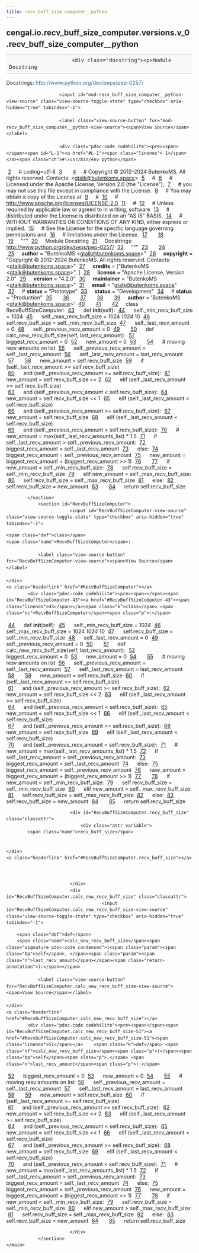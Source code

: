 ```yaml
---
title: recv_buff_size_computer__python
---
```


<div>
    <main class="pdoc">
            <section class="module-info">
                    <h1 class="modulename">
cengal<wbr>.io<wbr>.recv_buff_size_computer<wbr>.versions<wbr>.v_0<wbr>.recv_buff_size_computer__python    </h1>

                        <div class="docstring"><p>Module Docstring
Docstrings: <a href="http://www.python.org/dev/peps/pep-0257/">http://www.python.org/dev/peps/pep-0257/</a></p>
</div>

                        <input id="mod-recv_buff_size_computer__python-view-source" class="view-source-toggle-state" type="checkbox" aria-hidden="true" tabindex="-1">

                        <label class="view-source-button" for="mod-recv_buff_size_computer__python-view-source"><span>View Source</span></label>

                        <div class="pdoc-code codehilite"><pre><span></span><span id="L-1"><a href="#L-1"><span class="linenos"> 1</span></a><span class="ch">#!/usr/bin/env python</span>
</span><span id="L-2"><a href="#L-2"><span class="linenos"> 2</span></a><span class="c1"># coding=utf-8</span>
</span><span id="L-3"><a href="#L-3"><span class="linenos"> 3</span></a>
</span><span id="L-4"><a href="#L-4"><span class="linenos"> 4</span></a><span class="c1"># Copyright © 2012-2024 ButenkoMS. All rights reserved. Contacts: &lt;gtalk@butenkoms.space&gt;</span>
</span><span id="L-5"><a href="#L-5"><span class="linenos"> 5</span></a><span class="c1"># </span>
</span><span id="L-6"><a href="#L-6"><span class="linenos"> 6</span></a><span class="c1"># Licensed under the Apache License, Version 2.0 (the &quot;License&quot;);</span>
</span><span id="L-7"><a href="#L-7"><span class="linenos"> 7</span></a><span class="c1"># you may not use this file except in compliance with the License.</span>
</span><span id="L-8"><a href="#L-8"><span class="linenos"> 8</span></a><span class="c1"># You may obtain a copy of the License at</span>
</span><span id="L-9"><a href="#L-9"><span class="linenos"> 9</span></a><span class="c1"># </span>
</span><span id="L-10"><a href="#L-10"><span class="linenos">10</span></a><span class="c1">#     http://www.apache.org/licenses/LICENSE-2.0</span>
</span><span id="L-11"><a href="#L-11"><span class="linenos">11</span></a><span class="c1"># </span>
</span><span id="L-12"><a href="#L-12"><span class="linenos">12</span></a><span class="c1"># Unless required by applicable law or agreed to in writing, software</span>
</span><span id="L-13"><a href="#L-13"><span class="linenos">13</span></a><span class="c1"># distributed under the License is distributed on an &quot;AS IS&quot; BASIS,</span>
</span><span id="L-14"><a href="#L-14"><span class="linenos">14</span></a><span class="c1"># WITHOUT WARRANTIES OR CONDITIONS OF ANY KIND, either express or implied.</span>
</span><span id="L-15"><a href="#L-15"><span class="linenos">15</span></a><span class="c1"># See the License for the specific language governing permissions and</span>
</span><span id="L-16"><a href="#L-16"><span class="linenos">16</span></a><span class="c1"># limitations under the License.</span>
</span><span id="L-17"><a href="#L-17"><span class="linenos">17</span></a>
</span><span id="L-18"><a href="#L-18"><span class="linenos">18</span></a>
</span><span id="L-19"><a href="#L-19"><span class="linenos">19</span></a><span class="sd">&quot;&quot;&quot;</span>
</span><span id="L-20"><a href="#L-20"><span class="linenos">20</span></a><span class="sd">Module Docstring</span>
</span><span id="L-21"><a href="#L-21"><span class="linenos">21</span></a><span class="sd">Docstrings: http://www.python.org/dev/peps/pep-0257/</span>
</span><span id="L-22"><a href="#L-22"><span class="linenos">22</span></a><span class="sd">&quot;&quot;&quot;</span>
</span><span id="L-23"><a href="#L-23"><span class="linenos">23</span></a>
</span><span id="L-24"><a href="#L-24"><span class="linenos">24</span></a>
</span><span id="L-25"><a href="#L-25"><span class="linenos">25</span></a><span class="n">__author__</span> <span class="o">=</span> <span class="s2">&quot;ButenkoMS &lt;gtalk@butenkoms.space&gt;&quot;</span>
</span><span id="L-26"><a href="#L-26"><span class="linenos">26</span></a><span class="n">__copyright__</span> <span class="o">=</span> <span class="s2">&quot;Copyright © 2012-2024 ButenkoMS. All rights reserved. Contacts: &lt;gtalk@butenkoms.space&gt;&quot;</span>
</span><span id="L-27"><a href="#L-27"><span class="linenos">27</span></a><span class="n">__credits__</span> <span class="o">=</span> <span class="p">[</span><span class="s2">&quot;ButenkoMS &lt;gtalk@butenkoms.space&gt;&quot;</span><span class="p">,</span> <span class="p">]</span>
</span><span id="L-28"><a href="#L-28"><span class="linenos">28</span></a><span class="n">__license__</span> <span class="o">=</span> <span class="s2">&quot;Apache License, Version 2.0&quot;</span>
</span><span id="L-29"><a href="#L-29"><span class="linenos">29</span></a><span class="n">__version__</span> <span class="o">=</span> <span class="s2">&quot;4.2.0&quot;</span>
</span><span id="L-30"><a href="#L-30"><span class="linenos">30</span></a><span class="n">__maintainer__</span> <span class="o">=</span> <span class="s2">&quot;ButenkoMS &lt;gtalk@butenkoms.space&gt;&quot;</span>
</span><span id="L-31"><a href="#L-31"><span class="linenos">31</span></a><span class="n">__email__</span> <span class="o">=</span> <span class="s2">&quot;gtalk@butenkoms.space&quot;</span>
</span><span id="L-32"><a href="#L-32"><span class="linenos">32</span></a><span class="c1"># __status__ = &quot;Prototype&quot;</span>
</span><span id="L-33"><a href="#L-33"><span class="linenos">33</span></a><span class="n">__status__</span> <span class="o">=</span> <span class="s2">&quot;Development&quot;</span>
</span><span id="L-34"><a href="#L-34"><span class="linenos">34</span></a><span class="c1"># __status__ = &quot;Production&quot;</span>
</span><span id="L-35"><a href="#L-35"><span class="linenos">35</span></a>
</span><span id="L-36"><a href="#L-36"><span class="linenos">36</span></a>
</span><span id="L-37"><a href="#L-37"><span class="linenos">37</span></a>
</span><span id="L-38"><a href="#L-38"><span class="linenos">38</span></a>
</span><span id="L-39"><a href="#L-39"><span class="linenos">39</span></a><span class="n">__author__</span> <span class="o">=</span> <span class="s1">&#39;ButenkoMS &lt;gtalk@butenkoms.space&gt;&#39;</span>
</span><span id="L-40"><a href="#L-40"><span class="linenos">40</span></a>
</span><span id="L-41"><a href="#L-41"><span class="linenos">41</span></a>
</span><span id="L-42"><a href="#L-42"><span class="linenos">42</span></a><span class="k">class</span> <span class="nc">RecvBuffSizeComputer</span><span class="p">:</span>
</span><span id="L-43"><a href="#L-43"><span class="linenos">43</span></a>    <span class="k">def</span> <span class="fm">__init__</span><span class="p">(</span><span class="bp">self</span><span class="p">):</span>
</span><span id="L-44"><a href="#L-44"><span class="linenos">44</span></a>        <span class="bp">self</span><span class="o">.</span><span class="n">_min_recv_buff_size</span> <span class="o">=</span> <span class="mi">1024</span>
</span><span id="L-45"><a href="#L-45"><span class="linenos">45</span></a>        <span class="bp">self</span><span class="o">.</span><span class="n">_max_recv_buff_size</span> <span class="o">=</span> <span class="mi">1024</span> <span class="o">*</span> <span class="mi">1024</span> <span class="o">*</span> <span class="mi">10</span>
</span><span id="L-46"><a href="#L-46"><span class="linenos">46</span></a>        <span class="bp">self</span><span class="o">.</span><span class="n">recv_buff_size</span> <span class="o">=</span> <span class="bp">self</span><span class="o">.</span><span class="n">_min_recv_buff_size</span>
</span><span id="L-47"><a href="#L-47"><span class="linenos">47</span></a>        <span class="bp">self</span><span class="o">.</span><span class="n">_last_recv_amount</span> <span class="o">=</span> <span class="mi">0</span>
</span><span id="L-48"><a href="#L-48"><span class="linenos">48</span></a>        <span class="bp">self</span><span class="o">.</span><span class="n">_previous_recv_amount</span> <span class="o">=</span> <span class="mi">0</span>
</span><span id="L-49"><a href="#L-49"><span class="linenos">49</span></a>
</span><span id="L-50"><a href="#L-50"><span class="linenos">50</span></a>    <span class="k">def</span> <span class="nf">calc_new_recv_buff_size</span><span class="p">(</span><span class="bp">self</span><span class="p">,</span> <span class="n">last_recv_amount</span><span class="p">):</span>
</span><span id="L-51"><a href="#L-51"><span class="linenos">51</span></a>        <span class="n">biggest_recv_amount</span> <span class="o">=</span> <span class="mi">0</span>
</span><span id="L-52"><a href="#L-52"><span class="linenos">52</span></a>        <span class="n">new_amount</span> <span class="o">=</span> <span class="mi">0</span>
</span><span id="L-53"><a href="#L-53"><span class="linenos">53</span></a>
</span><span id="L-54"><a href="#L-54"><span class="linenos">54</span></a>        <span class="c1"># moving resv amounts on list</span>
</span><span id="L-55"><a href="#L-55"><span class="linenos">55</span></a>        <span class="bp">self</span><span class="o">.</span><span class="n">_previous_recv_amount</span> <span class="o">=</span> <span class="bp">self</span><span class="o">.</span><span class="n">_last_recv_amount</span>
</span><span id="L-56"><a href="#L-56"><span class="linenos">56</span></a>        <span class="bp">self</span><span class="o">.</span><span class="n">_last_recv_amount</span> <span class="o">=</span> <span class="n">last_recv_amount</span>
</span><span id="L-57"><a href="#L-57"><span class="linenos">57</span></a>
</span><span id="L-58"><a href="#L-58"><span class="linenos">58</span></a>        <span class="n">new_amount</span> <span class="o">=</span> <span class="bp">self</span><span class="o">.</span><span class="n">recv_buff_size</span>
</span><span id="L-59"><a href="#L-59"><span class="linenos">59</span></a>        <span class="k">if</span> <span class="p">(</span><span class="bp">self</span><span class="o">.</span><span class="n">_last_recv_amount</span> <span class="o">&gt;=</span> <span class="bp">self</span><span class="o">.</span><span class="n">recv_buff_size</span><span class="p">)</span> \
</span><span id="L-60"><a href="#L-60"><span class="linenos">60</span></a>                <span class="ow">and</span> <span class="p">(</span><span class="bp">self</span><span class="o">.</span><span class="n">_previous_recv_amount</span> <span class="o">&gt;=</span> <span class="bp">self</span><span class="o">.</span><span class="n">recv_buff_size</span><span class="p">):</span>
</span><span id="L-61"><a href="#L-61"><span class="linenos">61</span></a>            <span class="n">new_amount</span> <span class="o">=</span> <span class="bp">self</span><span class="o">.</span><span class="n">recv_buff_size</span> <span class="o">&lt;&lt;</span> <span class="mi">2</span>
</span><span id="L-62"><a href="#L-62"><span class="linenos">62</span></a>        <span class="k">elif</span> <span class="p">(</span><span class="bp">self</span><span class="o">.</span><span class="n">_last_recv_amount</span> <span class="o">&gt;=</span> <span class="bp">self</span><span class="o">.</span><span class="n">recv_buff_size</span><span class="p">)</span> \
</span><span id="L-63"><a href="#L-63"><span class="linenos">63</span></a>                <span class="ow">and</span> <span class="p">(</span><span class="bp">self</span><span class="o">.</span><span class="n">_previous_recv_amount</span> <span class="o">&lt;</span> <span class="bp">self</span><span class="o">.</span><span class="n">recv_buff_size</span><span class="p">):</span>
</span><span id="L-64"><a href="#L-64"><span class="linenos">64</span></a>            <span class="n">new_amount</span> <span class="o">=</span> <span class="bp">self</span><span class="o">.</span><span class="n">recv_buff_size</span> <span class="o">&lt;&lt;</span> <span class="mi">1</span>
</span><span id="L-65"><a href="#L-65"><span class="linenos">65</span></a>        <span class="k">elif</span> <span class="p">(</span><span class="bp">self</span><span class="o">.</span><span class="n">_last_recv_amount</span> <span class="o">&lt;</span> <span class="bp">self</span><span class="o">.</span><span class="n">recv_buff_size</span><span class="p">)</span> \
</span><span id="L-66"><a href="#L-66"><span class="linenos">66</span></a>                <span class="ow">and</span> <span class="p">(</span><span class="bp">self</span><span class="o">.</span><span class="n">_previous_recv_amount</span> <span class="o">&gt;=</span> <span class="bp">self</span><span class="o">.</span><span class="n">recv_buff_size</span><span class="p">):</span>
</span><span id="L-67"><a href="#L-67"><span class="linenos">67</span></a>            <span class="n">new_amount</span> <span class="o">=</span> <span class="bp">self</span><span class="o">.</span><span class="n">recv_buff_size</span>
</span><span id="L-68"><a href="#L-68"><span class="linenos">68</span></a>        <span class="k">elif</span> <span class="p">(</span><span class="bp">self</span><span class="o">.</span><span class="n">_last_recv_amount</span> <span class="o">&lt;</span> <span class="bp">self</span><span class="o">.</span><span class="n">recv_buff_size</span><span class="p">)</span> \
</span><span id="L-69"><a href="#L-69"><span class="linenos">69</span></a>                <span class="ow">and</span> <span class="p">(</span><span class="bp">self</span><span class="o">.</span><span class="n">_previous_recv_amount</span> <span class="o">&lt;</span> <span class="bp">self</span><span class="o">.</span><span class="n">recv_buff_size</span><span class="p">):</span>
</span><span id="L-70"><a href="#L-70"><span class="linenos">70</span></a>            <span class="c1"># new_amount = max(self._last_recv_amounts_list) * 1.5</span>
</span><span id="L-71"><a href="#L-71"><span class="linenos">71</span></a>            <span class="k">if</span> <span class="bp">self</span><span class="o">.</span><span class="n">_last_recv_amount</span> <span class="o">&gt;</span> <span class="bp">self</span><span class="o">.</span><span class="n">_previous_recv_amount</span><span class="p">:</span>
</span><span id="L-72"><a href="#L-72"><span class="linenos">72</span></a>                <span class="n">biggest_recv_amount</span> <span class="o">=</span> <span class="bp">self</span><span class="o">.</span><span class="n">_last_recv_amount</span>
</span><span id="L-73"><a href="#L-73"><span class="linenos">73</span></a>            <span class="k">else</span><span class="p">:</span>
</span><span id="L-74"><a href="#L-74"><span class="linenos">74</span></a>                <span class="n">biggest_recv_amount</span> <span class="o">=</span> <span class="bp">self</span><span class="o">.</span><span class="n">_previous_recv_amount</span>
</span><span id="L-75"><a href="#L-75"><span class="linenos">75</span></a>            <span class="n">new_amount</span> <span class="o">=</span> <span class="n">biggest_recv_amount</span> <span class="o">+</span> <span class="p">(</span><span class="n">biggest_recv_amount</span> <span class="o">&gt;&gt;</span> <span class="mi">1</span><span class="p">)</span>
</span><span id="L-76"><a href="#L-76"><span class="linenos">76</span></a>
</span><span id="L-77"><a href="#L-77"><span class="linenos">77</span></a>        <span class="k">if</span> <span class="n">new_amount</span> <span class="o">&lt;</span> <span class="bp">self</span><span class="o">.</span><span class="n">_min_recv_buff_size</span><span class="p">:</span>
</span><span id="L-78"><a href="#L-78"><span class="linenos">78</span></a>            <span class="bp">self</span><span class="o">.</span><span class="n">recv_buff_size</span> <span class="o">=</span> <span class="bp">self</span><span class="o">.</span><span class="n">_min_recv_buff_size</span>
</span><span id="L-79"><a href="#L-79"><span class="linenos">79</span></a>        <span class="k">elif</span> <span class="n">new_amount</span> <span class="o">&gt;</span> <span class="bp">self</span><span class="o">.</span><span class="n">_max_recv_buff_size</span><span class="p">:</span>
</span><span id="L-80"><a href="#L-80"><span class="linenos">80</span></a>            <span class="bp">self</span><span class="o">.</span><span class="n">recv_buff_size</span> <span class="o">=</span> <span class="bp">self</span><span class="o">.</span><span class="n">_max_recv_buff_size</span>
</span><span id="L-81"><a href="#L-81"><span class="linenos">81</span></a>        <span class="k">else</span><span class="p">:</span>
</span><span id="L-82"><a href="#L-82"><span class="linenos">82</span></a>            <span class="bp">self</span><span class="o">.</span><span class="n">recv_buff_size</span> <span class="o">=</span> <span class="n">new_amount</span>
</span><span id="L-83"><a href="#L-83"><span class="linenos">83</span></a>
</span><span id="L-84"><a href="#L-84"><span class="linenos">84</span></a>        <span class="k">return</span> <span class="bp">self</span><span class="o">.</span><span class="n">recv_buff_size</span>
</span></pre></div>


            </section>
                <section id="RecvBuffSizeComputer">
                            <input id="RecvBuffSizeComputer-view-source" class="view-source-toggle-state" type="checkbox" aria-hidden="true" tabindex="-1">
<div class="attr class">
            
    <span class="def">class</span>
    <span class="name">RecvBuffSizeComputer</span>:

                <label class="view-source-button" for="RecvBuffSizeComputer-view-source"><span>View Source</span></label>

    </div>
    <a class="headerlink" href="#RecvBuffSizeComputer"></a>
            <div class="pdoc-code codehilite"><pre><span></span><span id="RecvBuffSizeComputer-43"><a href="#RecvBuffSizeComputer-43"><span class="linenos">43</span></a><span class="k">class</span> <span class="nc">RecvBuffSizeComputer</span><span class="p">:</span>
</span><span id="RecvBuffSizeComputer-44"><a href="#RecvBuffSizeComputer-44"><span class="linenos">44</span></a>    <span class="k">def</span> <span class="fm">__init__</span><span class="p">(</span><span class="bp">self</span><span class="p">):</span>
</span><span id="RecvBuffSizeComputer-45"><a href="#RecvBuffSizeComputer-45"><span class="linenos">45</span></a>        <span class="bp">self</span><span class="o">.</span><span class="n">_min_recv_buff_size</span> <span class="o">=</span> <span class="mi">1024</span>
</span><span id="RecvBuffSizeComputer-46"><a href="#RecvBuffSizeComputer-46"><span class="linenos">46</span></a>        <span class="bp">self</span><span class="o">.</span><span class="n">_max_recv_buff_size</span> <span class="o">=</span> <span class="mi">1024</span> <span class="o">*</span> <span class="mi">1024</span> <span class="o">*</span> <span class="mi">10</span>
</span><span id="RecvBuffSizeComputer-47"><a href="#RecvBuffSizeComputer-47"><span class="linenos">47</span></a>        <span class="bp">self</span><span class="o">.</span><span class="n">recv_buff_size</span> <span class="o">=</span> <span class="bp">self</span><span class="o">.</span><span class="n">_min_recv_buff_size</span>
</span><span id="RecvBuffSizeComputer-48"><a href="#RecvBuffSizeComputer-48"><span class="linenos">48</span></a>        <span class="bp">self</span><span class="o">.</span><span class="n">_last_recv_amount</span> <span class="o">=</span> <span class="mi">0</span>
</span><span id="RecvBuffSizeComputer-49"><a href="#RecvBuffSizeComputer-49"><span class="linenos">49</span></a>        <span class="bp">self</span><span class="o">.</span><span class="n">_previous_recv_amount</span> <span class="o">=</span> <span class="mi">0</span>
</span><span id="RecvBuffSizeComputer-50"><a href="#RecvBuffSizeComputer-50"><span class="linenos">50</span></a>
</span><span id="RecvBuffSizeComputer-51"><a href="#RecvBuffSizeComputer-51"><span class="linenos">51</span></a>    <span class="k">def</span> <span class="nf">calc_new_recv_buff_size</span><span class="p">(</span><span class="bp">self</span><span class="p">,</span> <span class="n">last_recv_amount</span><span class="p">):</span>
</span><span id="RecvBuffSizeComputer-52"><a href="#RecvBuffSizeComputer-52"><span class="linenos">52</span></a>        <span class="n">biggest_recv_amount</span> <span class="o">=</span> <span class="mi">0</span>
</span><span id="RecvBuffSizeComputer-53"><a href="#RecvBuffSizeComputer-53"><span class="linenos">53</span></a>        <span class="n">new_amount</span> <span class="o">=</span> <span class="mi">0</span>
</span><span id="RecvBuffSizeComputer-54"><a href="#RecvBuffSizeComputer-54"><span class="linenos">54</span></a>
</span><span id="RecvBuffSizeComputer-55"><a href="#RecvBuffSizeComputer-55"><span class="linenos">55</span></a>        <span class="c1"># moving resv amounts on list</span>
</span><span id="RecvBuffSizeComputer-56"><a href="#RecvBuffSizeComputer-56"><span class="linenos">56</span></a>        <span class="bp">self</span><span class="o">.</span><span class="n">_previous_recv_amount</span> <span class="o">=</span> <span class="bp">self</span><span class="o">.</span><span class="n">_last_recv_amount</span>
</span><span id="RecvBuffSizeComputer-57"><a href="#RecvBuffSizeComputer-57"><span class="linenos">57</span></a>        <span class="bp">self</span><span class="o">.</span><span class="n">_last_recv_amount</span> <span class="o">=</span> <span class="n">last_recv_amount</span>
</span><span id="RecvBuffSizeComputer-58"><a href="#RecvBuffSizeComputer-58"><span class="linenos">58</span></a>
</span><span id="RecvBuffSizeComputer-59"><a href="#RecvBuffSizeComputer-59"><span class="linenos">59</span></a>        <span class="n">new_amount</span> <span class="o">=</span> <span class="bp">self</span><span class="o">.</span><span class="n">recv_buff_size</span>
</span><span id="RecvBuffSizeComputer-60"><a href="#RecvBuffSizeComputer-60"><span class="linenos">60</span></a>        <span class="k">if</span> <span class="p">(</span><span class="bp">self</span><span class="o">.</span><span class="n">_last_recv_amount</span> <span class="o">&gt;=</span> <span class="bp">self</span><span class="o">.</span><span class="n">recv_buff_size</span><span class="p">)</span> \
</span><span id="RecvBuffSizeComputer-61"><a href="#RecvBuffSizeComputer-61"><span class="linenos">61</span></a>                <span class="ow">and</span> <span class="p">(</span><span class="bp">self</span><span class="o">.</span><span class="n">_previous_recv_amount</span> <span class="o">&gt;=</span> <span class="bp">self</span><span class="o">.</span><span class="n">recv_buff_size</span><span class="p">):</span>
</span><span id="RecvBuffSizeComputer-62"><a href="#RecvBuffSizeComputer-62"><span class="linenos">62</span></a>            <span class="n">new_amount</span> <span class="o">=</span> <span class="bp">self</span><span class="o">.</span><span class="n">recv_buff_size</span> <span class="o">&lt;&lt;</span> <span class="mi">2</span>
</span><span id="RecvBuffSizeComputer-63"><a href="#RecvBuffSizeComputer-63"><span class="linenos">63</span></a>        <span class="k">elif</span> <span class="p">(</span><span class="bp">self</span><span class="o">.</span><span class="n">_last_recv_amount</span> <span class="o">&gt;=</span> <span class="bp">self</span><span class="o">.</span><span class="n">recv_buff_size</span><span class="p">)</span> \
</span><span id="RecvBuffSizeComputer-64"><a href="#RecvBuffSizeComputer-64"><span class="linenos">64</span></a>                <span class="ow">and</span> <span class="p">(</span><span class="bp">self</span><span class="o">.</span><span class="n">_previous_recv_amount</span> <span class="o">&lt;</span> <span class="bp">self</span><span class="o">.</span><span class="n">recv_buff_size</span><span class="p">):</span>
</span><span id="RecvBuffSizeComputer-65"><a href="#RecvBuffSizeComputer-65"><span class="linenos">65</span></a>            <span class="n">new_amount</span> <span class="o">=</span> <span class="bp">self</span><span class="o">.</span><span class="n">recv_buff_size</span> <span class="o">&lt;&lt;</span> <span class="mi">1</span>
</span><span id="RecvBuffSizeComputer-66"><a href="#RecvBuffSizeComputer-66"><span class="linenos">66</span></a>        <span class="k">elif</span> <span class="p">(</span><span class="bp">self</span><span class="o">.</span><span class="n">_last_recv_amount</span> <span class="o">&lt;</span> <span class="bp">self</span><span class="o">.</span><span class="n">recv_buff_size</span><span class="p">)</span> \
</span><span id="RecvBuffSizeComputer-67"><a href="#RecvBuffSizeComputer-67"><span class="linenos">67</span></a>                <span class="ow">and</span> <span class="p">(</span><span class="bp">self</span><span class="o">.</span><span class="n">_previous_recv_amount</span> <span class="o">&gt;=</span> <span class="bp">self</span><span class="o">.</span><span class="n">recv_buff_size</span><span class="p">):</span>
</span><span id="RecvBuffSizeComputer-68"><a href="#RecvBuffSizeComputer-68"><span class="linenos">68</span></a>            <span class="n">new_amount</span> <span class="o">=</span> <span class="bp">self</span><span class="o">.</span><span class="n">recv_buff_size</span>
</span><span id="RecvBuffSizeComputer-69"><a href="#RecvBuffSizeComputer-69"><span class="linenos">69</span></a>        <span class="k">elif</span> <span class="p">(</span><span class="bp">self</span><span class="o">.</span><span class="n">_last_recv_amount</span> <span class="o">&lt;</span> <span class="bp">self</span><span class="o">.</span><span class="n">recv_buff_size</span><span class="p">)</span> \
</span><span id="RecvBuffSizeComputer-70"><a href="#RecvBuffSizeComputer-70"><span class="linenos">70</span></a>                <span class="ow">and</span> <span class="p">(</span><span class="bp">self</span><span class="o">.</span><span class="n">_previous_recv_amount</span> <span class="o">&lt;</span> <span class="bp">self</span><span class="o">.</span><span class="n">recv_buff_size</span><span class="p">):</span>
</span><span id="RecvBuffSizeComputer-71"><a href="#RecvBuffSizeComputer-71"><span class="linenos">71</span></a>            <span class="c1"># new_amount = max(self._last_recv_amounts_list) * 1.5</span>
</span><span id="RecvBuffSizeComputer-72"><a href="#RecvBuffSizeComputer-72"><span class="linenos">72</span></a>            <span class="k">if</span> <span class="bp">self</span><span class="o">.</span><span class="n">_last_recv_amount</span> <span class="o">&gt;</span> <span class="bp">self</span><span class="o">.</span><span class="n">_previous_recv_amount</span><span class="p">:</span>
</span><span id="RecvBuffSizeComputer-73"><a href="#RecvBuffSizeComputer-73"><span class="linenos">73</span></a>                <span class="n">biggest_recv_amount</span> <span class="o">=</span> <span class="bp">self</span><span class="o">.</span><span class="n">_last_recv_amount</span>
</span><span id="RecvBuffSizeComputer-74"><a href="#RecvBuffSizeComputer-74"><span class="linenos">74</span></a>            <span class="k">else</span><span class="p">:</span>
</span><span id="RecvBuffSizeComputer-75"><a href="#RecvBuffSizeComputer-75"><span class="linenos">75</span></a>                <span class="n">biggest_recv_amount</span> <span class="o">=</span> <span class="bp">self</span><span class="o">.</span><span class="n">_previous_recv_amount</span>
</span><span id="RecvBuffSizeComputer-76"><a href="#RecvBuffSizeComputer-76"><span class="linenos">76</span></a>            <span class="n">new_amount</span> <span class="o">=</span> <span class="n">biggest_recv_amount</span> <span class="o">+</span> <span class="p">(</span><span class="n">biggest_recv_amount</span> <span class="o">&gt;&gt;</span> <span class="mi">1</span><span class="p">)</span>
</span><span id="RecvBuffSizeComputer-77"><a href="#RecvBuffSizeComputer-77"><span class="linenos">77</span></a>
</span><span id="RecvBuffSizeComputer-78"><a href="#RecvBuffSizeComputer-78"><span class="linenos">78</span></a>        <span class="k">if</span> <span class="n">new_amount</span> <span class="o">&lt;</span> <span class="bp">self</span><span class="o">.</span><span class="n">_min_recv_buff_size</span><span class="p">:</span>
</span><span id="RecvBuffSizeComputer-79"><a href="#RecvBuffSizeComputer-79"><span class="linenos">79</span></a>            <span class="bp">self</span><span class="o">.</span><span class="n">recv_buff_size</span> <span class="o">=</span> <span class="bp">self</span><span class="o">.</span><span class="n">_min_recv_buff_size</span>
</span><span id="RecvBuffSizeComputer-80"><a href="#RecvBuffSizeComputer-80"><span class="linenos">80</span></a>        <span class="k">elif</span> <span class="n">new_amount</span> <span class="o">&gt;</span> <span class="bp">self</span><span class="o">.</span><span class="n">_max_recv_buff_size</span><span class="p">:</span>
</span><span id="RecvBuffSizeComputer-81"><a href="#RecvBuffSizeComputer-81"><span class="linenos">81</span></a>            <span class="bp">self</span><span class="o">.</span><span class="n">recv_buff_size</span> <span class="o">=</span> <span class="bp">self</span><span class="o">.</span><span class="n">_max_recv_buff_size</span>
</span><span id="RecvBuffSizeComputer-82"><a href="#RecvBuffSizeComputer-82"><span class="linenos">82</span></a>        <span class="k">else</span><span class="p">:</span>
</span><span id="RecvBuffSizeComputer-83"><a href="#RecvBuffSizeComputer-83"><span class="linenos">83</span></a>            <span class="bp">self</span><span class="o">.</span><span class="n">recv_buff_size</span> <span class="o">=</span> <span class="n">new_amount</span>
</span><span id="RecvBuffSizeComputer-84"><a href="#RecvBuffSizeComputer-84"><span class="linenos">84</span></a>
</span><span id="RecvBuffSizeComputer-85"><a href="#RecvBuffSizeComputer-85"><span class="linenos">85</span></a>        <span class="k">return</span> <span class="bp">self</span><span class="o">.</span><span class="n">recv_buff_size</span>
</span></pre></div>


    

                            <div id="RecvBuffSizeComputer.recv_buff_size" class="classattr">
                                <div class="attr variable">
            <span class="name">recv_buff_size</span>

        
    </div>
    <a class="headerlink" href="#RecvBuffSizeComputer.recv_buff_size"></a>
    
    

                            </div>
                            <div id="RecvBuffSizeComputer.calc_new_recv_buff_size" class="classattr">
                                        <input id="RecvBuffSizeComputer.calc_new_recv_buff_size-view-source" class="view-source-toggle-state" type="checkbox" aria-hidden="true" tabindex="-1">
<div class="attr function">
            
        <span class="def">def</span>
        <span class="name">calc_new_recv_buff_size</span><span class="signature pdoc-code condensed">(<span class="param"><span class="bp">self</span>, </span><span class="param"><span class="n">last_recv_amount</span></span><span class="return-annotation">):</span></span>

                <label class="view-source-button" for="RecvBuffSizeComputer.calc_new_recv_buff_size-view-source"><span>View Source</span></label>

    </div>
    <a class="headerlink" href="#RecvBuffSizeComputer.calc_new_recv_buff_size"></a>
            <div class="pdoc-code codehilite"><pre><span></span><span id="RecvBuffSizeComputer.calc_new_recv_buff_size-51"><a href="#RecvBuffSizeComputer.calc_new_recv_buff_size-51"><span class="linenos">51</span></a>    <span class="k">def</span> <span class="nf">calc_new_recv_buff_size</span><span class="p">(</span><span class="bp">self</span><span class="p">,</span> <span class="n">last_recv_amount</span><span class="p">):</span>
</span><span id="RecvBuffSizeComputer.calc_new_recv_buff_size-52"><a href="#RecvBuffSizeComputer.calc_new_recv_buff_size-52"><span class="linenos">52</span></a>        <span class="n">biggest_recv_amount</span> <span class="o">=</span> <span class="mi">0</span>
</span><span id="RecvBuffSizeComputer.calc_new_recv_buff_size-53"><a href="#RecvBuffSizeComputer.calc_new_recv_buff_size-53"><span class="linenos">53</span></a>        <span class="n">new_amount</span> <span class="o">=</span> <span class="mi">0</span>
</span><span id="RecvBuffSizeComputer.calc_new_recv_buff_size-54"><a href="#RecvBuffSizeComputer.calc_new_recv_buff_size-54"><span class="linenos">54</span></a>
</span><span id="RecvBuffSizeComputer.calc_new_recv_buff_size-55"><a href="#RecvBuffSizeComputer.calc_new_recv_buff_size-55"><span class="linenos">55</span></a>        <span class="c1"># moving resv amounts on list</span>
</span><span id="RecvBuffSizeComputer.calc_new_recv_buff_size-56"><a href="#RecvBuffSizeComputer.calc_new_recv_buff_size-56"><span class="linenos">56</span></a>        <span class="bp">self</span><span class="o">.</span><span class="n">_previous_recv_amount</span> <span class="o">=</span> <span class="bp">self</span><span class="o">.</span><span class="n">_last_recv_amount</span>
</span><span id="RecvBuffSizeComputer.calc_new_recv_buff_size-57"><a href="#RecvBuffSizeComputer.calc_new_recv_buff_size-57"><span class="linenos">57</span></a>        <span class="bp">self</span><span class="o">.</span><span class="n">_last_recv_amount</span> <span class="o">=</span> <span class="n">last_recv_amount</span>
</span><span id="RecvBuffSizeComputer.calc_new_recv_buff_size-58"><a href="#RecvBuffSizeComputer.calc_new_recv_buff_size-58"><span class="linenos">58</span></a>
</span><span id="RecvBuffSizeComputer.calc_new_recv_buff_size-59"><a href="#RecvBuffSizeComputer.calc_new_recv_buff_size-59"><span class="linenos">59</span></a>        <span class="n">new_amount</span> <span class="o">=</span> <span class="bp">self</span><span class="o">.</span><span class="n">recv_buff_size</span>
</span><span id="RecvBuffSizeComputer.calc_new_recv_buff_size-60"><a href="#RecvBuffSizeComputer.calc_new_recv_buff_size-60"><span class="linenos">60</span></a>        <span class="k">if</span> <span class="p">(</span><span class="bp">self</span><span class="o">.</span><span class="n">_last_recv_amount</span> <span class="o">&gt;=</span> <span class="bp">self</span><span class="o">.</span><span class="n">recv_buff_size</span><span class="p">)</span> \
</span><span id="RecvBuffSizeComputer.calc_new_recv_buff_size-61"><a href="#RecvBuffSizeComputer.calc_new_recv_buff_size-61"><span class="linenos">61</span></a>                <span class="ow">and</span> <span class="p">(</span><span class="bp">self</span><span class="o">.</span><span class="n">_previous_recv_amount</span> <span class="o">&gt;=</span> <span class="bp">self</span><span class="o">.</span><span class="n">recv_buff_size</span><span class="p">):</span>
</span><span id="RecvBuffSizeComputer.calc_new_recv_buff_size-62"><a href="#RecvBuffSizeComputer.calc_new_recv_buff_size-62"><span class="linenos">62</span></a>            <span class="n">new_amount</span> <span class="o">=</span> <span class="bp">self</span><span class="o">.</span><span class="n">recv_buff_size</span> <span class="o">&lt;&lt;</span> <span class="mi">2</span>
</span><span id="RecvBuffSizeComputer.calc_new_recv_buff_size-63"><a href="#RecvBuffSizeComputer.calc_new_recv_buff_size-63"><span class="linenos">63</span></a>        <span class="k">elif</span> <span class="p">(</span><span class="bp">self</span><span class="o">.</span><span class="n">_last_recv_amount</span> <span class="o">&gt;=</span> <span class="bp">self</span><span class="o">.</span><span class="n">recv_buff_size</span><span class="p">)</span> \
</span><span id="RecvBuffSizeComputer.calc_new_recv_buff_size-64"><a href="#RecvBuffSizeComputer.calc_new_recv_buff_size-64"><span class="linenos">64</span></a>                <span class="ow">and</span> <span class="p">(</span><span class="bp">self</span><span class="o">.</span><span class="n">_previous_recv_amount</span> <span class="o">&lt;</span> <span class="bp">self</span><span class="o">.</span><span class="n">recv_buff_size</span><span class="p">):</span>
</span><span id="RecvBuffSizeComputer.calc_new_recv_buff_size-65"><a href="#RecvBuffSizeComputer.calc_new_recv_buff_size-65"><span class="linenos">65</span></a>            <span class="n">new_amount</span> <span class="o">=</span> <span class="bp">self</span><span class="o">.</span><span class="n">recv_buff_size</span> <span class="o">&lt;&lt;</span> <span class="mi">1</span>
</span><span id="RecvBuffSizeComputer.calc_new_recv_buff_size-66"><a href="#RecvBuffSizeComputer.calc_new_recv_buff_size-66"><span class="linenos">66</span></a>        <span class="k">elif</span> <span class="p">(</span><span class="bp">self</span><span class="o">.</span><span class="n">_last_recv_amount</span> <span class="o">&lt;</span> <span class="bp">self</span><span class="o">.</span><span class="n">recv_buff_size</span><span class="p">)</span> \
</span><span id="RecvBuffSizeComputer.calc_new_recv_buff_size-67"><a href="#RecvBuffSizeComputer.calc_new_recv_buff_size-67"><span class="linenos">67</span></a>                <span class="ow">and</span> <span class="p">(</span><span class="bp">self</span><span class="o">.</span><span class="n">_previous_recv_amount</span> <span class="o">&gt;=</span> <span class="bp">self</span><span class="o">.</span><span class="n">recv_buff_size</span><span class="p">):</span>
</span><span id="RecvBuffSizeComputer.calc_new_recv_buff_size-68"><a href="#RecvBuffSizeComputer.calc_new_recv_buff_size-68"><span class="linenos">68</span></a>            <span class="n">new_amount</span> <span class="o">=</span> <span class="bp">self</span><span class="o">.</span><span class="n">recv_buff_size</span>
</span><span id="RecvBuffSizeComputer.calc_new_recv_buff_size-69"><a href="#RecvBuffSizeComputer.calc_new_recv_buff_size-69"><span class="linenos">69</span></a>        <span class="k">elif</span> <span class="p">(</span><span class="bp">self</span><span class="o">.</span><span class="n">_last_recv_amount</span> <span class="o">&lt;</span> <span class="bp">self</span><span class="o">.</span><span class="n">recv_buff_size</span><span class="p">)</span> \
</span><span id="RecvBuffSizeComputer.calc_new_recv_buff_size-70"><a href="#RecvBuffSizeComputer.calc_new_recv_buff_size-70"><span class="linenos">70</span></a>                <span class="ow">and</span> <span class="p">(</span><span class="bp">self</span><span class="o">.</span><span class="n">_previous_recv_amount</span> <span class="o">&lt;</span> <span class="bp">self</span><span class="o">.</span><span class="n">recv_buff_size</span><span class="p">):</span>
</span><span id="RecvBuffSizeComputer.calc_new_recv_buff_size-71"><a href="#RecvBuffSizeComputer.calc_new_recv_buff_size-71"><span class="linenos">71</span></a>            <span class="c1"># new_amount = max(self._last_recv_amounts_list) * 1.5</span>
</span><span id="RecvBuffSizeComputer.calc_new_recv_buff_size-72"><a href="#RecvBuffSizeComputer.calc_new_recv_buff_size-72"><span class="linenos">72</span></a>            <span class="k">if</span> <span class="bp">self</span><span class="o">.</span><span class="n">_last_recv_amount</span> <span class="o">&gt;</span> <span class="bp">self</span><span class="o">.</span><span class="n">_previous_recv_amount</span><span class="p">:</span>
</span><span id="RecvBuffSizeComputer.calc_new_recv_buff_size-73"><a href="#RecvBuffSizeComputer.calc_new_recv_buff_size-73"><span class="linenos">73</span></a>                <span class="n">biggest_recv_amount</span> <span class="o">=</span> <span class="bp">self</span><span class="o">.</span><span class="n">_last_recv_amount</span>
</span><span id="RecvBuffSizeComputer.calc_new_recv_buff_size-74"><a href="#RecvBuffSizeComputer.calc_new_recv_buff_size-74"><span class="linenos">74</span></a>            <span class="k">else</span><span class="p">:</span>
</span><span id="RecvBuffSizeComputer.calc_new_recv_buff_size-75"><a href="#RecvBuffSizeComputer.calc_new_recv_buff_size-75"><span class="linenos">75</span></a>                <span class="n">biggest_recv_amount</span> <span class="o">=</span> <span class="bp">self</span><span class="o">.</span><span class="n">_previous_recv_amount</span>
</span><span id="RecvBuffSizeComputer.calc_new_recv_buff_size-76"><a href="#RecvBuffSizeComputer.calc_new_recv_buff_size-76"><span class="linenos">76</span></a>            <span class="n">new_amount</span> <span class="o">=</span> <span class="n">biggest_recv_amount</span> <span class="o">+</span> <span class="p">(</span><span class="n">biggest_recv_amount</span> <span class="o">&gt;&gt;</span> <span class="mi">1</span><span class="p">)</span>
</span><span id="RecvBuffSizeComputer.calc_new_recv_buff_size-77"><a href="#RecvBuffSizeComputer.calc_new_recv_buff_size-77"><span class="linenos">77</span></a>
</span><span id="RecvBuffSizeComputer.calc_new_recv_buff_size-78"><a href="#RecvBuffSizeComputer.calc_new_recv_buff_size-78"><span class="linenos">78</span></a>        <span class="k">if</span> <span class="n">new_amount</span> <span class="o">&lt;</span> <span class="bp">self</span><span class="o">.</span><span class="n">_min_recv_buff_size</span><span class="p">:</span>
</span><span id="RecvBuffSizeComputer.calc_new_recv_buff_size-79"><a href="#RecvBuffSizeComputer.calc_new_recv_buff_size-79"><span class="linenos">79</span></a>            <span class="bp">self</span><span class="o">.</span><span class="n">recv_buff_size</span> <span class="o">=</span> <span class="bp">self</span><span class="o">.</span><span class="n">_min_recv_buff_size</span>
</span><span id="RecvBuffSizeComputer.calc_new_recv_buff_size-80"><a href="#RecvBuffSizeComputer.calc_new_recv_buff_size-80"><span class="linenos">80</span></a>        <span class="k">elif</span> <span class="n">new_amount</span> <span class="o">&gt;</span> <span class="bp">self</span><span class="o">.</span><span class="n">_max_recv_buff_size</span><span class="p">:</span>
</span><span id="RecvBuffSizeComputer.calc_new_recv_buff_size-81"><a href="#RecvBuffSizeComputer.calc_new_recv_buff_size-81"><span class="linenos">81</span></a>            <span class="bp">self</span><span class="o">.</span><span class="n">recv_buff_size</span> <span class="o">=</span> <span class="bp">self</span><span class="o">.</span><span class="n">_max_recv_buff_size</span>
</span><span id="RecvBuffSizeComputer.calc_new_recv_buff_size-82"><a href="#RecvBuffSizeComputer.calc_new_recv_buff_size-82"><span class="linenos">82</span></a>        <span class="k">else</span><span class="p">:</span>
</span><span id="RecvBuffSizeComputer.calc_new_recv_buff_size-83"><a href="#RecvBuffSizeComputer.calc_new_recv_buff_size-83"><span class="linenos">83</span></a>            <span class="bp">self</span><span class="o">.</span><span class="n">recv_buff_size</span> <span class="o">=</span> <span class="n">new_amount</span>
</span><span id="RecvBuffSizeComputer.calc_new_recv_buff_size-84"><a href="#RecvBuffSizeComputer.calc_new_recv_buff_size-84"><span class="linenos">84</span></a>
</span><span id="RecvBuffSizeComputer.calc_new_recv_buff_size-85"><a href="#RecvBuffSizeComputer.calc_new_recv_buff_size-85"><span class="linenos">85</span></a>        <span class="k">return</span> <span class="bp">self</span><span class="o">.</span><span class="n">recv_buff_size</span>
</span></pre></div>


    

                            </div>
                </section>
    </main>


<style>pre{line-height:125%;}span.linenos{color:inherit; background-color:transparent; padding-left:5px; padding-right:20px;}.pdoc-code .hll{background-color:#ffffcc}.pdoc-code{background:#f8f8f8;}.pdoc-code .c{color:#3D7B7B; font-style:italic}.pdoc-code .err{border:1px solid #FF0000}.pdoc-code .k{color:#008000; font-weight:bold}.pdoc-code .o{color:#666666}.pdoc-code .ch{color:#3D7B7B; font-style:italic}.pdoc-code .cm{color:#3D7B7B; font-style:italic}.pdoc-code .cp{color:#9C6500}.pdoc-code .cpf{color:#3D7B7B; font-style:italic}.pdoc-code .c1{color:#3D7B7B; font-style:italic}.pdoc-code .cs{color:#3D7B7B; font-style:italic}.pdoc-code .gd{color:#A00000}.pdoc-code .ge{font-style:italic}.pdoc-code .gr{color:#E40000}.pdoc-code .gh{color:#000080; font-weight:bold}.pdoc-code .gi{color:#008400}.pdoc-code .go{color:#717171}.pdoc-code .gp{color:#000080; font-weight:bold}.pdoc-code .gs{font-weight:bold}.pdoc-code .gu{color:#800080; font-weight:bold}.pdoc-code .gt{color:#0044DD}.pdoc-code .kc{color:#008000; font-weight:bold}.pdoc-code .kd{color:#008000; font-weight:bold}.pdoc-code .kn{color:#008000; font-weight:bold}.pdoc-code .kp{color:#008000}.pdoc-code .kr{color:#008000; font-weight:bold}.pdoc-code .kt{color:#B00040}.pdoc-code .m{color:#666666}.pdoc-code .s{color:#BA2121}.pdoc-code .na{color:#687822}.pdoc-code .nb{color:#008000}.pdoc-code .nc{color:#0000FF; font-weight:bold}.pdoc-code .no{color:#880000}.pdoc-code .nd{color:#AA22FF}.pdoc-code .ni{color:#717171; font-weight:bold}.pdoc-code .ne{color:#CB3F38; font-weight:bold}.pdoc-code .nf{color:#0000FF}.pdoc-code .nl{color:#767600}.pdoc-code .nn{color:#0000FF; font-weight:bold}.pdoc-code .nt{color:#008000; font-weight:bold}.pdoc-code .nv{color:#19177C}.pdoc-code .ow{color:#AA22FF; font-weight:bold}.pdoc-code .w{color:#bbbbbb}.pdoc-code .mb{color:#666666}.pdoc-code .mf{color:#666666}.pdoc-code .mh{color:#666666}.pdoc-code .mi{color:#666666}.pdoc-code .mo{color:#666666}.pdoc-code .sa{color:#BA2121}.pdoc-code .sb{color:#BA2121}.pdoc-code .sc{color:#BA2121}.pdoc-code .dl{color:#BA2121}.pdoc-code .sd{color:#BA2121; font-style:italic}.pdoc-code .s2{color:#BA2121}.pdoc-code .se{color:#AA5D1F; font-weight:bold}.pdoc-code .sh{color:#BA2121}.pdoc-code .si{color:#A45A77; font-weight:bold}.pdoc-code .sx{color:#008000}.pdoc-code .sr{color:#A45A77}.pdoc-code .s1{color:#BA2121}.pdoc-code .ss{color:#19177C}.pdoc-code .bp{color:#008000}.pdoc-code .fm{color:#0000FF}.pdoc-code .vc{color:#19177C}.pdoc-code .vg{color:#19177C}.pdoc-code .vi{color:#19177C}.pdoc-code .vm{color:#19177C}.pdoc-code .il{color:#666666}</style>
<style>:root{--pdoc-background:#fff;}.pdoc{--text:#212529;--muted:#6c757d;--link:#3660a5;--link-hover:#1659c5;--code:#f8f8f8;--active:#fff598;--accent:#eee;--accent2:#c1c1c1;--nav-hover:rgba(255, 255, 255, 0.5);--name:#0066BB;--def:#008800;--annotation:#007020;}</style>
<style>.pdoc{color:var(--text);box-sizing:border-box;line-height:1.5;background:none;}.pdoc .pdoc-button{cursor:pointer;display:inline-block;border:solid black 1px;border-radius:2px;font-size:.75rem;padding:calc(0.5em - 1px) 1em;transition:100ms all;}.pdoc .pdoc-alert{padding:1rem 1rem 1rem calc(1.5rem + 24px);border:1px solid transparent;border-radius:.25rem;background-repeat:no-repeat;background-position:1rem center;margin-bottom:1rem;}.pdoc .pdoc-alert > *:last-child{margin-bottom:0;}.pdoc .pdoc-alert-note {color:#084298;background-color:#cfe2ff;border-color:#b6d4fe;background-image:url("data:image/svg+xml,%3Csvg%20xmlns%3D%22http%3A//www.w3.org/2000/svg%22%20width%3D%2224%22%20height%3D%2224%22%20fill%3D%22%23084298%22%20viewBox%3D%220%200%2016%2016%22%3E%3Cpath%20d%3D%22M8%2016A8%208%200%201%200%208%200a8%208%200%200%200%200%2016zm.93-9.412-1%204.705c-.07.34.029.533.304.533.194%200%20.487-.07.686-.246l-.088.416c-.287.346-.92.598-1.465.598-.703%200-1.002-.422-.808-1.319l.738-3.468c.064-.293.006-.399-.287-.47l-.451-.081.082-.381%202.29-.287zM8%205.5a1%201%200%201%201%200-2%201%201%200%200%201%200%202z%22/%3E%3C/svg%3E");}.pdoc .pdoc-alert-warning{color:#664d03;background-color:#fff3cd;border-color:#ffecb5;background-image:url("data:image/svg+xml,%3Csvg%20xmlns%3D%22http%3A//www.w3.org/2000/svg%22%20width%3D%2224%22%20height%3D%2224%22%20fill%3D%22%23664d03%22%20viewBox%3D%220%200%2016%2016%22%3E%3Cpath%20d%3D%22M8.982%201.566a1.13%201.13%200%200%200-1.96%200L.165%2013.233c-.457.778.091%201.767.98%201.767h13.713c.889%200%201.438-.99.98-1.767L8.982%201.566zM8%205c.535%200%20.954.462.9.995l-.35%203.507a.552.552%200%200%201-1.1%200L7.1%205.995A.905.905%200%200%201%208%205zm.002%206a1%201%200%201%201%200%202%201%201%200%200%201%200-2z%22/%3E%3C/svg%3E");}.pdoc .pdoc-alert-danger{color:#842029;background-color:#f8d7da;border-color:#f5c2c7;background-image:url("data:image/svg+xml,%3Csvg%20xmlns%3D%22http%3A//www.w3.org/2000/svg%22%20width%3D%2224%22%20height%3D%2224%22%20fill%3D%22%23842029%22%20viewBox%3D%220%200%2016%2016%22%3E%3Cpath%20d%3D%22M5.52.359A.5.5%200%200%201%206%200h4a.5.5%200%200%201%20.474.658L8.694%206H12.5a.5.5%200%200%201%20.395.807l-7%209a.5.5%200%200%201-.873-.454L6.823%209.5H3.5a.5.5%200%200%201-.48-.641l2.5-8.5z%22/%3E%3C/svg%3E");}.pdoc .visually-hidden{position:absolute !important;width:1px !important;height:1px !important;padding:0 !important;margin:-1px !important;overflow:hidden !important;clip:rect(0, 0, 0, 0) !important;white-space:nowrap !important;border:0 !important;}.pdoc h1, .pdoc h2, .pdoc h3{font-weight:300;margin:.3em 0;padding:.2em 0;}.pdoc > section:not(.module-info) h1{font-size:1.5rem;font-weight:500;}.pdoc > section:not(.module-info) h2{font-size:1.4rem;font-weight:500;}.pdoc > section:not(.module-info) h3{font-size:1.3rem;font-weight:500;}.pdoc > section:not(.module-info) h4{font-size:1.2rem;}.pdoc > section:not(.module-info) h5{font-size:1.1rem;}.pdoc a{text-decoration:none;color:var(--link);}.pdoc a:hover{color:var(--link-hover);}.pdoc blockquote{margin-left:2rem;}.pdoc pre{border-top:1px solid var(--accent2);border-bottom:1px solid var(--accent2);margin-top:0;margin-bottom:1em;padding:.5rem 0 .5rem .5rem;overflow-x:auto;background-color:var(--code);}.pdoc code{color:var(--text);padding:.2em .4em;margin:0;font-size:85%;background-color:var(--accent);border-radius:6px;}.pdoc a > code{color:inherit;}.pdoc pre > code{display:inline-block;font-size:inherit;background:none;border:none;padding:0;}.pdoc > section:not(.module-info){margin-bottom:1.5rem;}.pdoc .modulename{margin-top:0;font-weight:bold;}.pdoc .modulename a{color:var(--link);transition:100ms all;}.pdoc .git-button{float:right;border:solid var(--link) 1px;}.pdoc .git-button:hover{background-color:var(--link);color:var(--pdoc-background);}.view-source-toggle-state,.view-source-toggle-state ~ .pdoc-code{display:none;}.view-source-toggle-state:checked ~ .pdoc-code{display:block;}.view-source-button{display:inline-block;float:right;font-size:.75rem;line-height:1.5rem;color:var(--muted);padding:0 .4rem 0 1.3rem;cursor:pointer;text-indent:-2px;}.view-source-button > span{visibility:hidden;}.module-info .view-source-button{float:none;display:flex;justify-content:flex-end;margin:-1.2rem .4rem -.2rem 0;}.view-source-button::before{position:absolute;content:"View Source";display:list-item;list-style-type:disclosure-closed;}.view-source-toggle-state:checked ~ .attr .view-source-button::before,.view-source-toggle-state:checked ~ .view-source-button::before{list-style-type:disclosure-open;}.pdoc .docstring{margin-bottom:1.5rem;}.pdoc section:not(.module-info) .docstring{margin-left:clamp(0rem, 5vw - 2rem, 1rem);}.pdoc .docstring .pdoc-code{margin-left:1em;margin-right:1em;}.pdoc h1:target,.pdoc h2:target,.pdoc h3:target,.pdoc h4:target,.pdoc h5:target,.pdoc h6:target,.pdoc .pdoc-code > pre > span:target{background-color:var(--active);box-shadow:-1rem 0 0 0 var(--active);}.pdoc .pdoc-code > pre > span:target{display:block;}.pdoc div:target > .attr,.pdoc section:target > .attr,.pdoc dd:target > a{background-color:var(--active);}.pdoc *{scroll-margin:2rem;}.pdoc .pdoc-code .linenos{user-select:none;}.pdoc .attr:hover{filter:contrast(0.95);}.pdoc section, .pdoc .classattr{position:relative;}.pdoc .headerlink{--width:clamp(1rem, 3vw, 2rem);position:absolute;top:0;left:calc(0rem - var(--width));transition:all 100ms ease-in-out;opacity:0;}.pdoc .headerlink::before{content:"#";display:block;text-align:center;width:var(--width);height:2.3rem;line-height:2.3rem;font-size:1.5rem;}.pdoc .attr:hover ~ .headerlink,.pdoc *:target > .headerlink,.pdoc .headerlink:hover{opacity:1;}.pdoc .attr{display:block;margin:.5rem 0 .5rem;padding:.4rem .4rem .4rem 1rem;background-color:var(--accent);overflow-x:auto;}.pdoc .classattr{margin-left:2rem;}.pdoc .name{color:var(--name);font-weight:bold;}.pdoc .def{color:var(--def);font-weight:bold;}.pdoc .signature{background-color:transparent;}.pdoc .param, .pdoc .return-annotation{white-space:pre;}.pdoc .signature.multiline .param{display:block;}.pdoc .signature.condensed .param{display:inline-block;}.pdoc .annotation{color:var(--annotation);}.pdoc .view-value-toggle-state,.pdoc .view-value-toggle-state ~ .default_value{display:none;}.pdoc .view-value-toggle-state:checked ~ .default_value{display:inherit;}.pdoc .view-value-button{font-size:.5rem;vertical-align:middle;border-style:dashed;margin-top:-0.1rem;}.pdoc .view-value-button:hover{background:white;}.pdoc .view-value-button::before{content:"show";text-align:center;width:2.2em;display:inline-block;}.pdoc .view-value-toggle-state:checked ~ .view-value-button::before{content:"hide";}.pdoc .inherited{margin-left:2rem;}.pdoc .inherited dt{font-weight:700;}.pdoc .inherited dt, .pdoc .inherited dd{display:inline;margin-left:0;margin-bottom:.5rem;}.pdoc .inherited dd:not(:last-child):after{content:", ";}.pdoc .inherited .class:before{content:"class ";}.pdoc .inherited .function a:after{content:"()";}.pdoc .search-result .docstring{overflow:auto;max-height:25vh;}.pdoc .search-result.focused > .attr{background-color:var(--active);}.pdoc .attribution{margin-top:2rem;display:block;opacity:0.5;transition:all 200ms;filter:grayscale(100%);}.pdoc .attribution:hover{opacity:1;filter:grayscale(0%);}.pdoc .attribution img{margin-left:5px;height:35px;vertical-align:middle;width:70px;transition:all 200ms;}.pdoc table{display:block;width:max-content;max-width:100%;overflow:auto;margin-bottom:1rem;}.pdoc table th{font-weight:600;}.pdoc table th, .pdoc table td{padding:6px 13px;border:1px solid var(--accent2);}</style></div>
